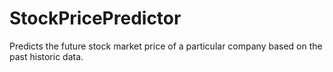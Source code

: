 # StockPricePredictor
Predicts the future stock market price of a particular company based on the past historic data.
